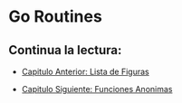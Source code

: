 # Go Routines

## Continua la lectura:

- [Capitulo Anterior: Lista de Figuras](./../42_Listas-Figuras)                                                                 

- [Capitulo Siguiente: Funciones Anonimas](./../44_Funciones-Anonimas)
